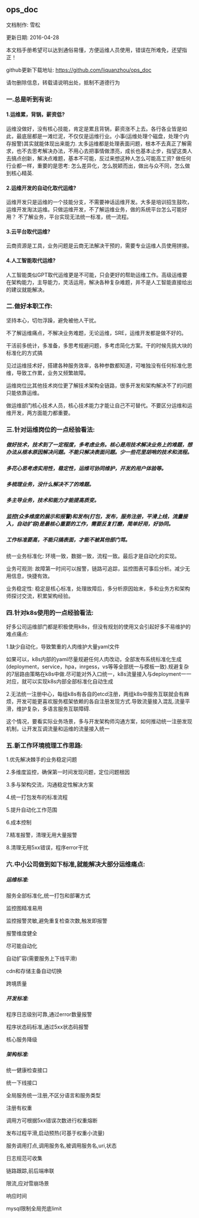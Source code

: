 ## ops_doc

  文档制作: 雪松
  
  更新日期: 2016-04-28
  
  本文档手册希望可以达到通俗易懂，方便运维人员使用，错误在所难免，还望指正！

  github更新下载地址:  https://github.com/liquanzhou/ops_doc
  
  请勿删除信息，转载请说明出处，抵制不道德行为
  
  
  
  
  
  
### 一.总是听到有说: 
  
#### 1.运维累，背锅，薪资低?

运维没做好，没有核心技能，肯定是累且背锅，薪资涨不上去。各行各业皆是如此，最底层都是一滩烂泥，不仅仅是运维行业。小事(运维处理个磁盘，处理个内存报警)其实就能体现出来能力. 太多运维都是处理表面问题，根本不去真正了解需求，也不去思考解决办法，不用心去把事情做漂亮，成长也基本止步，指望这类人去搞点创新，解决点难题，基本不可能，反过来想这种人怎么可能高工资?
做任何行业都一样，重要的是思考: 怎么差异化，怎么脱颖而出，做出与众不同，怎么做到核心精英.

#### 2.运维开发的自动化取代运维?

运维开发只是运维的一个技能分支，不需要神话运维开发。大多是培训招生鼓吹，运维开发淘汰运维。只做运维开发，不了解运维业务，做的系统平台怎么可能好用？
不了解业务，平台实现无法统一标准，统一流程。

#### 3.云平台取代运维?

云商资源是工具，业务问题是云商无法解决干预的，需要专业运维人员使用拼接。

#### 4.人工智能取代运维?

人工智能类似GPT取代运维更是不可能，只会更好的帮助运维工作。高级运维要在架构能力，主导能力，灵活运用，解决各种复杂难题，并不是人工智能直接给出的建议就能解决。
  


### 二.做好本职工作:

坚持本心，切勿浮躁，避免被他人干扰。

不了解运维痛点，不解决业务难题，无论运维，SRE，运维开发都是做不好的。

干活前多统计，多准备，多思考规避问题，多考虑简化方案。干的时候先挑大块的标准化的方式搞

见过运维技术好，搭建各种服务效率，各种参数都知道，可唯独没有任何标准化思维，导致工作累，业务又频繁故障。

运维岗位比其他技术岗位更了解技术架构全链路，很多开发和架构解决不了的问题只能依靠运维。

做运维部门核心技术人员，核心技术能力才能让自己不可替代。不要区分运维和运维开发，两方面能力都重要。


 
 


### 三.针对运维岗位的一点经验看法:
  
##### 做好技术，技术到了一定程度，多考虑业务。核心是用技术解决业务上的难题，想办法从根本原因解决问题。不能只解决表面问题。少一些花里胡哨的技术和流程。
##### 多花心思考虑实用性，稳定性，运维可协同维护，开发的用户体验等。
##### 多梳理业务，没什么解决不了的难题。
##### 多主导业务，技术和能力才能提高质变。
##### 监控(众多维度的展示和报警)和发布(打包，发布，服务注册，平滑上线，流量接入，自动扩容)是最核心重要的工作，需要反复打磨，简单好用，好协同。
##### 工作标准要高，不能只搞表面，才能不被其他部门骂。


统一业务标准化: 环境一致，数据一致，流程一致。最后才是自动化的实现。
  
业务可观测: 故障第一时间可以报警，链路可追踪，监控图表可事后分析。减少无用信息，快捷有效。
  
业务稳定性: 稳定是核心标准，处理故障后，多分析原因始末，多和业务方和架构师探讨交流，积累架构经验。
  
  
  
### 四.针对k8s使用的一点经验看法:


好多公司运维部门都是积极使用k8s，但没有规划的使用又会引起好多不易维护的难点痛点:


1.缺少自动化，导致繁重的人肉维护大量yaml文件


如果可以，k8s内部的yaml尽量规避任何人肉改动，全部发布系统标准化生成(deployment，service，hpa，inrgess，vs等等全部统一与模板一致).规避复杂的7层路由策略在k8s中做.尽可能对外入口统一，k8s流量接入与deployment一一对应，就可以实现k8s内部全部标准化自动生成


2.无法统一注册中心，每组k8s有各自的etcd注册，两组k8s中服务互联就会有麻烦，开发可能更喜欢服务框架依赖的各自注册发现方式.导致流量接入混乱.流量平滑，维护复杂，多语言服务互联障碍.


这个情况，要看实际业务场景，多与开发架构师沟通方案，如何推动统一注册发现机制，让开发互调流量和运维的流量接入统一




### 五.新工作环境梳理工作思路:


1.优先解决棘手的业务稳定问题


2.多维度监控，确保第一时间发现问题，定位问题根因


3.多与架构交流，沟通稳定性解决方案


4.统一打包发布的标准流程


5.提升自动化工作范围


6.成本控制


7.精准报警，清理无用大量报警


8.清理无用5xx错误，程序error干扰



### 六.中小公司做到如下标准,就能解决大部分运维痛点:

##### 运维标准:

服务全部标准化,统一打包和部署方式

监控图精准易用

监控报警灵敏,避免重复检查次数,触发即报警

报警维度健全

尽可能自动化

自动扩容(需要服务上下线平滑)

cdn和存储主备自动切换

跨境质量


##### 开发标准:

程序日志级别可靠,通过error数量报警

程序状态码标准,通过5xx状态码报警

核心服务降级


##### 架构标准:

统一健康检查接口

统一下线接口

全局服务统一注册,不区分语言和服务类型

注册有权重

调用方可根据5xx错误次数进行权重熔断

发布过程平滑,启动预热(可基于权重小流量)

服务调用打点,调用服务名,被调用服务名,uri,状态

日志规范可收集

链路跟踪,前后端串联

限流,应对雪崩场景

响应时间

mysql限制全局兜底limit

